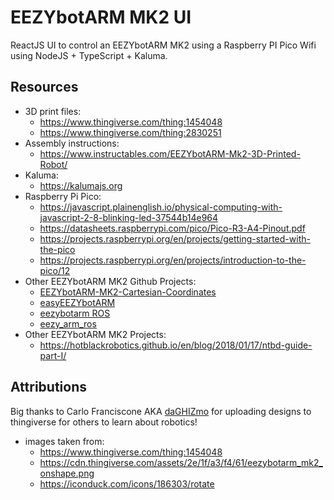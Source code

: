 # EEZYbotARM MK2 UI
ReactJS UI to control an EEZYbotARM MK2 using a Raspberry PI Pico Wifi using NodeJS + TypeScript + Kaluma.

## Resources
- 3D print files:
  - https://www.thingiverse.com/thing:1454048
  - https://www.thingiverse.com/thing:2830251
- Assembly instructions:
  - https://www.instructables.com/EEZYbotARM-Mk2-3D-Printed-Robot/
- Kaluma:
  - https://kalumajs.org
- Raspberry Pi Pico:
  - https://javascript.plainenglish.io/physical-computing-with-javascript-2-8-blinking-led-37544b14e964
  - https://datasheets.raspberrypi.com/pico/Pico-R3-A4-Pinout.pdf
  - https://projects.raspberrypi.org/en/projects/getting-started-with-the-pico
  - https://projects.raspberrypi.org/en/projects/introduction-to-the-pico/12
- Other EEZYbotARM MK2 Github Projects:
  - [EEZYbotARM-MK2-Cartesian-Coordinates](https://github.com/IdreesInc/EEZYbotARM-MK2-Cartesian-Coordinates)
  - [easyEEZYbotARM](https://github.com/meisben/easyEEZYbotARM)
  - [eezybotarm ROS](https://github.com/inaciose/eezybotarm)
  - [eezy_arm_ros](https://github.com/contagon/eezy_arm_ros)
- Other EEZYbotARM MK2 Projects:
  - https://hotblackrobotics.github.io/en/blog/2018/01/17/ntbd-guide-part-I/

## Attributions
Big thanks to Carlo Franciscone AKA [daGHIZmo](https://www.thingiverse.com/daghizmo/designs) for uploading designs to thingiverse for others to learn about robotics!
- images taken from:
  - https://www.thingiverse.com/thing:1454048
  - https://cdn.thingiverse.com/assets/2e/1f/a3/f4/61/eezybotarm_mk2_onshape.png
  - https://iconduck.com/icons/186303/rotate
